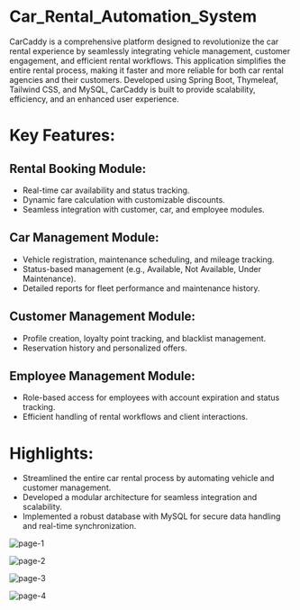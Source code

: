 # Car_Rental_Automation_System

CarCaddy is a comprehensive platform designed to revolutionize the car rental experience by seamlessly integrating vehicle management, customer engagement, and efficient rental workflows. This application simplifies the entire rental process, making it faster and more reliable for both car rental agencies and their customers. Developed using Spring Boot, Thymeleaf, Tailwind CSS, and MySQL, CarCaddy is built to provide scalability, efficiency, and an enhanced user experience.

# Key Features:
## Rental Booking Module:
- Real-time car availability and status tracking.
- Dynamic fare calculation with customizable discounts.
- Seamless integration with customer, car, and employee modules.

## Car Management Module:
- Vehicle registration, maintenance scheduling, and mileage tracking.
- Status-based management (e.g., Available, Not Available, Under Maintenance).
- Detailed reports for fleet performance and maintenance history.
  
## Customer Management Module:
- Profile creation, loyalty point tracking, and blacklist management.
- Reservation history and personalized offers.

## Employee Management Module:
- Role-based access for employees with account expiration and status tracking.
- Efficient handling of rental workflows and client interactions.
  
# Highlights:
- Streamlined the entire car rental process by automating vehicle and customer management.
- Developed a modular architecture for seamless integration and scalability.
- Implemented a robust database with MySQL for secure data handling and real-time synchronization.

![page-1](https://github.com/user-attachments/assets/0098524c-6fb0-42ba-be00-fa86bd7b04c8)

![page-2](https://github.com/user-attachments/assets/2510f940-9a25-43eb-b3f7-5df7a6828e98)

![page-3](https://github.com/user-attachments/assets/f319f0ee-b7ef-40e5-91d0-cee44013fd10)

![page-4](https://github.com/user-attachments/assets/7b44fd8e-30e6-4b3a-8fb3-9f646a9de5f4)
